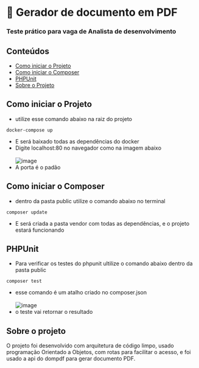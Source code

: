 # 📌 Gerador de documento em PDF
### Teste prático para vaga de Analista de desenvolvimento

## Conteúdos

- [Como iniciar o Projeto](#como-iniciar-o-projeto)
- [Como iniciar o Composer](#como-iniciar-o-composer)
- [PHPUnit](#phpunit)
- [Sobre o Projeto](#sobre-o-projeto)


## Como iniciar o Projeto
- utilize esse comando abaixo na raiz do projeto
```
docker-compose up
```
- E será baixado todas as dependências do docker
- Digite localhost:80 no navegador como na imagem abaixo <br/><br/>
![image](https://user-images.githubusercontent.com/72467933/203935583-e2a547c6-7b44-4bdf-8dd1-cdfcdf61da20.png)<br/>
- A porta é o padão


## Como iniciar o Composer
- dentro da pasta public utilize o comando abaixo no terminal
```
composer update
```
- E será criada a pasta vendor com todas as dependências, e o projeto estará funcionando

## PHPUnit
- Para verificar os testes do phpunit ultilize o comando abaixo dentro da pasta public
```
composer test
```
- esse comando é um atalho criado no composer.json <br/><br/>
![image](https://user-images.githubusercontent.com/72467933/203938730-abb59dcc-920c-4518-ab6b-876bcd5d3f3a.png) <br/>
- o teste vai retornar o resultado


## Sobre o projeto

<p>O projeto foi desenvolvido com arquitetura de código limpo, usado programação Orientado a Objetos, com rotas para facilitar o acesso, e foi usado a api do dompdf para gerar documento PDF. </p>
